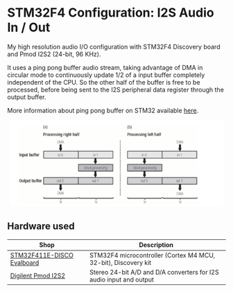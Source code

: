# STM32F4 Configuration: I2S Audio In / Out
My high resolution audio I/O configuration with STM32F4 Discovery board and Pmod I2S2 (24-bit, 96 KHz).

It uses a ping pong buffer audio stream, taking advantage of DMA in circular mode to continuously update 1/2 of a input buffer completely independent of the CPU. So the other half of the buffer is free to be processed, before being sent to the I2S peripheral data register through the output buffer.

More information about ping pong buffer on STM32 available [here](https://audiodsplab.wordpress.com/ping-pong-buffer-audio-stream/).

<p align=center>
  <picture>
    <img src="./Assets/doublebuffer.png" height="200"/>
  </picture>
</p>

## Hardware used

| Shop | Description |
| --- | --- |
| [STM32F411E-DISCO Evalboard](https://www.mouser.it/ProductDetail/511-STM32F411E-DISCO) | STM32F4 microcontroller (Cortex M4 MCU, 32-bit), Discovery kit |
| [Digilent Pmod I2S2](https://www.mouser.it/ProductDetail/424-410-379) | Stereo 24-bit A/D and D/A converters for I2S audio input and output |
